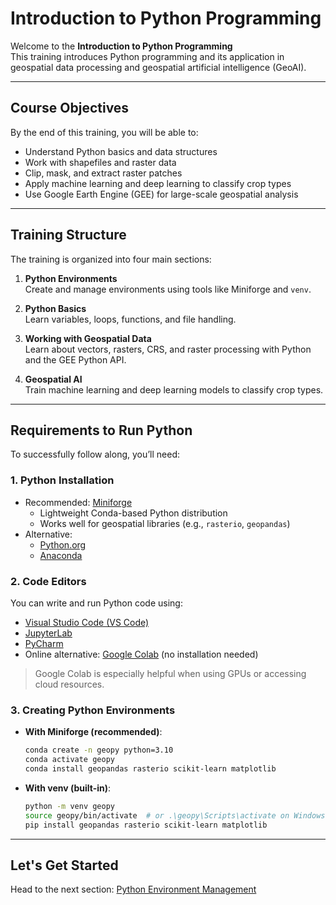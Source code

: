 # Introduction to Python Programming

Welcome to the **Introduction to Python Programming**  
This training introduces Python programming and its application in geospatial data processing and geospatial artificial intelligence (GeoAI).

---

## Course Objectives

By the end of this training, you will be able to:
- Understand Python basics and data structures
- Work with shapefiles and raster data
- Clip, mask, and extract raster patches
- Apply machine learning and deep learning to classify crop types
- Use Google Earth Engine (GEE) for large-scale geospatial analysis

---

## Training Structure

The training is organized into four main sections:

1. **Python Environments**  
   Create and manage environments using tools like Miniforge and `venv`.


2. **Python Basics**  
   Learn variables, loops, functions, and file handling.


3. **Working with Geospatial Data**  
   Learn about vectors, rasters, CRS, and raster processing with Python and the GEE Python API.

4. **Geospatial AI**  
   Train machine learning and deep learning models to classify crop types.

---

## Requirements to Run Python

To successfully follow along, you’ll need:

### 1. Python Installation

- Recommended: [Miniforge](https://github.com/conda-forge/miniforge)
  - Lightweight Conda-based Python distribution
  - Works well for geospatial libraries (e.g., `rasterio`, `geopandas`)
- Alternative:
  - [Python.org](https://www.python.org/downloads/)
  - [Anaconda](https://www.anaconda.com/products/distribution)

### 2. Code Editors

You can write and run Python code using:

- [Visual Studio Code (VS Code)](https://code.visualstudio.com/)
- [JupyterLab](https://jupyter.org/)
- [PyCharm](https://www.jetbrains.com/pycharm/)
- Online alternative: [Google Colab](https://colab.research.google.com) (no installation needed)

> Google Colab is especially helpful when using GPUs or accessing cloud resources.

### 3. Creating Python Environments

- **With Miniforge (recommended)**:

  ```bash
  conda create -n geopy python=3.10
  conda activate geopy
  conda install geopandas rasterio scikit-learn matplotlib
  ```

- **With venv (built-in)**:

  ```bash
  python -m venv geopy
  source geopy/bin/activate  # or .\geopy\Scripts\activate on Windows
  pip install geopandas rasterio scikit-learn matplotlib
  ```

---

## Let's Get Started

Head to the next section: [Python Environment Management](Python_Environment_Management.md)


